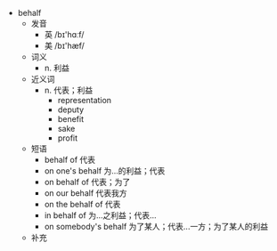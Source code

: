 - behalf
  - 发音
    - 英 /bɪ'hɑːf/
    - 美 /bɪ'hæf/
  - 词义
    - n. 利益
  - 近义词
    - n. 代表；利益
      - representation
      - deputy
      - benefit
      - sake
      - profit
  - 短语
    - behalf of 代表
    - on one's behalf 为…的利益；代表
    - on behalf of 代表；为了
    - on our behalf 代表我方
    - on the behalf of 代表
    - in behalf of 为…之利益；代表…
    - on somebody's behalf 为了某人；代表...一方；为了某人的利益
  - 补充